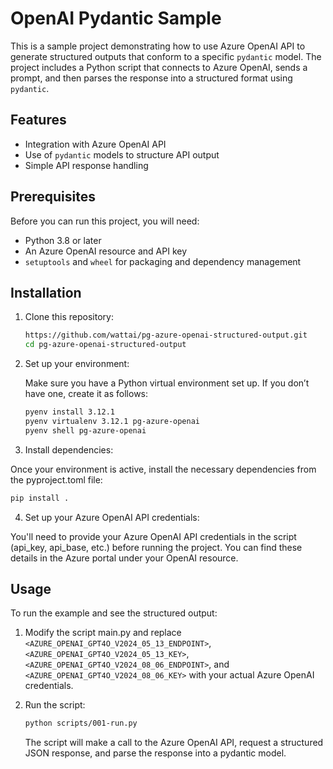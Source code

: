 # OpenAI Pydantic Sample

This is a sample project demonstrating how to use Azure OpenAI API to generate structured outputs that conform to a specific `pydantic` model. The project includes a Python script that connects to Azure OpenAI, sends a prompt, and then parses the response into a structured format using `pydantic`.

## Features

- Integration with Azure OpenAI API
- Use of `pydantic` models to structure API output
- Simple API response handling

## Prerequisites

Before you can run this project, you will need:

- Python 3.8 or later
- An Azure OpenAI resource and API key
- `setuptools` and `wheel` for packaging and dependency management

## Installation

1. Clone this repository:

   ```bash
   https://github.com/wattai/pg-azure-openai-structured-output.git
   cd pg-azure-openai-structured-output
   ```
2. Set up your environment:

   Make sure you have a Python virtual environment set up. If you don’t have one, create it as follows:

   ```bash
   pyenv install 3.12.1
   pyenv virtualenv 3.12.1 pg-azure-openai
   pyenv shell pg-azure-openai
   ```

3. Install dependencies:

Once your environment is active, install the necessary dependencies from the pyproject.toml file:

   ```bash
   pip install .
   ```

4. Set up your Azure OpenAI API credentials:

You'll need to provide your Azure OpenAI API credentials in the script (api_key, api_base, etc.) before running the project. You can find these details in the Azure portal under your OpenAI resource.

## Usage

To run the example and see the structured output:

1. Modify the script main.py and replace `<AZURE_OPENAI_GPT4O_V2024_05_13_ENDPOINT>`, `<AZURE_OPENAI_GPT4O_V2024_05_13_KEY>`, `<AZURE_OPENAI_GPT4O_V2024_08_06_ENDPOINT>`, and `<AZURE_OPENAI_GPT4O_V2024_08_06_KEY>` with your actual Azure OpenAI credentials.

2. Run the script:

   ```bash
   python scripts/001-run.py
   ```

   The script will make a call to the Azure OpenAI API, request a structured JSON response, and parse the response into a pydantic model.
